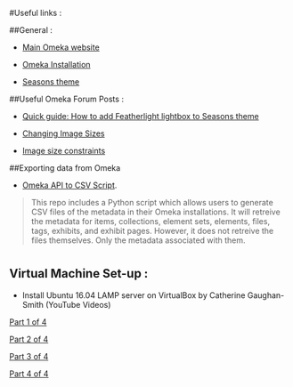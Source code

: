 #Useful links :

##General :

* [Main Omeka website](http://omeka.org/)

* [Omeka Installation](https://omeka.org/codex/Installation)

* [Seasons theme](http://omeka.org/add-ons/themes/seasons/)

##Useful Omeka Forum Posts :

* [Quick guide: How to add Featherlight lightbox to Seasons theme](http://omeka.org/forums-legacy/topic/quick-guide-how-to-add-featherlight-lightbox-to-seasons-theme)

* [Changing Image Sizes](http://omeka.org/forums-legacy/topic/changing-image-sizes)

* [Image size constraints](http://omeka.org/forums-legacy/topic/image-size-constraints)


##Exporting data from Omeka

* [Omeka API to CSV Script](https://github.com/omeka/PythonOmekaApiToCsv). 

>This repo includes a Python script which allows users to generate CSV files of the metadata in their Omeka installations. It will retreive the metadata for items, collections, element sets, elements, files, tags, exhibits, and exhibit pages. However, it does not retreive the files themselves. Only the metadata associated with them.
#

## Virtual Machine Set-up :

* Install Ubuntu 16.04 LAMP server on VirtualBox by Catherine Gaughan-Smith \(YouTube Videos\)

[Part 1 of 4](https://www.youtube.com/watch?v=dJwSgypywB4)

[Part 2 of 4](https://www.youtube.com/watch?v=PT20hHV9l-8)

[Part 3 of 4](https://www.youtube.com/watch?v=aC0bAJWm8wo)

[Part 4 of 4](https://www.youtube.com/watch?v=toD45fK6slA&t=777s)


